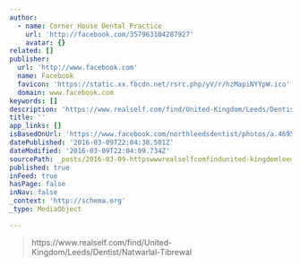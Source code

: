 ```yaml
---
author:
  - name: Corner House Dental Practice
    url: 'http://facebook.com/357963104287927'
    avatar: {}
related: []
publisher:
  url: 'http://www.facebook.com'
  name: Facebook
  favicon: 'https://static.xx.fbcdn.net/rsrc.php/yV/r/hzMapiNYYpW.ico'
  domain: www.facebook.com
keywords: []
description: 'https://www.realself.com/find/United-Kingdom/Leeds/Dentist/Natwarlal-Tibrewal'
title: ''
app_links: []
isBasedOnUrl: 'https://www.facebook.com/northleedsdentist/photos/a.469599056457664.1073741827.357963104287927/980610182023213/?type=3'
datePublished: '2016-03-09T22:04:38.501Z'
dateModified: '2016-03-09T22:04:09.734Z'
sourcePath: _posts/2016-03-09-httpswwwrealselfcomfindunited-kingdomleedsdentistn.md
published: true
inFeed: true
hasPage: false
inNav: false
_context: 'http://schema.org'
_type: MediaObject

---
```

> https&colon;&sol;&sol;www&period;realself&period;com&sol;find&sol;United-Kingdom&sol;Leeds&sol;Dentist&sol;Natwarlal-Tibrewal